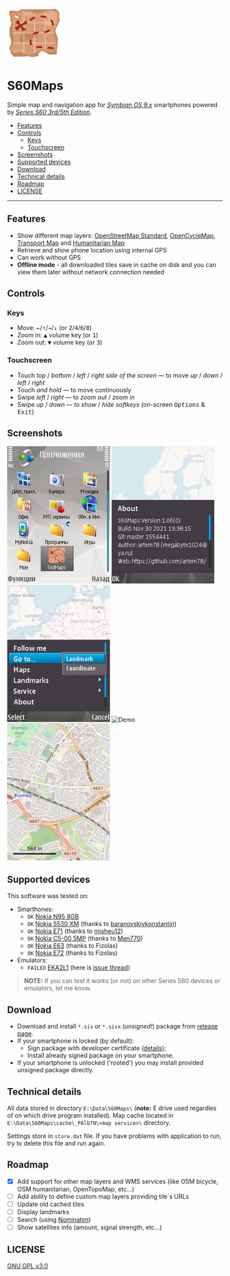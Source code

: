 ![icon](images/qgn_menu_S60Maps.png)
# S60Maps

Simple map and navigation app for [*Symbian OS 9.x*](https://en.wikipedia.org/wiki/Symbian#Version_comparison) smartphones powered by [*Series S60 3rd/5th Edition*](https://en.wikipedia.org/wiki/S60_%28software_platform%29#Versions_and_supported_devices).
  
- [Features](#features)
- [Controls](#controls)
  - [Keys](#keys)
  - [Touchscreen](#touchscreen)
- [Screenshots](#screenshots)
- [Supported devices](#supported-devices)
- [Download](#download)
- [Technical details](#technical-details)
- [Roadmap](#roadmap)
- [LICENSE](#license)

----

## Features

- Show different map layers: [OpenStreetMap Standard](https://www.openstreetmap.org/), [OpenCycleMap](https://wiki.openstreetmap.org/wiki/OpenCycleMap), [Transport Map](https://wiki.openstreetmap.org/wiki/Transport_Map) and [Humanitarian Map](https://wiki.openstreetmap.org/wiki/Humanitarian_map_style)
- Retrieve and show phone location using internal GPS
- Can work without GPS
- **Offline mode** - all downloaded tiles save in cache on disk and you can view them later without network connection needed

## Controls

### Keys

- Move: <kbd>←</kbd>/<kbd>↑</kbd>/<kbd>→</kbd>/<kbd>↓</kbd> (or <kbd>2</kbd>/<kbd>4</kbd>/<kbd>6</kbd>/<kbd>8</kbd>)
- Zoom in: <kbd>▲</kbd> volume key (or <kbd>1</kbd>)
- Zoom out: <kbd>▼</kbd> volume key (or <kbd>3</kbd>)

### Touchscreen

- Touch *top* / *bottom* / *left* / *right side of the screen* — to move *up* / *down* / *left* / *right*
- Touch *and hold* — to move continuously
- Swipe *left* / *right* — to *zoom out* / *zoom in*
- Swipe *up* / *down* — to *show* / *hide softkeys* (on-screen <kbd>Options</kbd> & <kbd>Exit</kbd>)

## Screenshots

![Application launch icon](images/launch_icon.png) ![About dialog](images/about.png) ![Menu](images/menu.png) ![Demo](images/demo_video.gif) ![Different map layers](images/layers.gif)

## Supported devices

This software was tested on:

- Smarthones:
  - `OK` [Nokia N95 8GB](https://en.wikipedia.org/wiki/Nokia_N95#Variations)
  - `OK` [Nokia 5530 XM](https://en.wikipedia.org/wiki/Nokia_5530_XpressMusic) (thanks to [baranovskiykonstantin](https://github.com/baranovskiykonstantin))
  - `OK` [Nokia E71](https://en.wikipedia.org/wiki/Nokia_E71) (thanks to [misheu12](https://github.com/misheu12))
  - `OK` [Nokia C5-00 5MP](https://en.wikipedia.org/wiki/Nokia_C5-00) (thanks to [Men770](https://github.com/Men770))
  - `OK` [Nokia E63](https://en.wikipedia.org/wiki/Nokia_E63) (thanks to Fizolas)
  - `OK` [Nokia E72](https://en.wikipedia.org/wiki/Nokia_E72) (thanks to Fizolas)
- Emulators:
  - `FAILED` [EKA2L1](https://github.com/EKA2L1/EKA2L1) (here is [issue thread](https://github.com/EKA2L1/EKA2L1/issues/231))

> **NOTE:** If you can test it works (or not) on other Series S60 devices or emulators, let me know.

## Download

- Download and install `*.sis` or `*.sisx` (*unsigned!*) package from [release page](../../../releases/latest/).
- If your smartphone is locked (by default):
  - Sign package with developer certificate ([details](https://digipassion.com/signing-sissisx-files-for-symbian-s60/));
  - Install already signed package on your smartphone.
- If your smartphone is unlocked ('rooted') you may install provided unsigned package directly.

## Technical details

All data stored in directory `E:\Data\S60Maps\` (**note:** E drive used regardles of on which drive program installed). Map cache located in `E:\Data\S60Maps\cache\_PAlbTN\<map service>\` directory.

Settings store in `store.dat` file. If you have problems with application to run, try to delete this file and run again.

## Roadmap

- [x] Add support for other map layers and WMS services (like OSM bicycle, OSM humanitarian, OpenTopoMap, etc...) 
- [ ] Add ability to define custom map layers providing tile\`s URLs
- [ ] Update old cached tiles
- [ ] Display landmarks
- [ ] Search (using [Nominatim](https://nominatim.openstreetmap.org/))
- [ ] Show satellites info (amount, signal strength, etc...)

## LICENSE

[GNU GPL v3.0](/LICENSE.txt)
